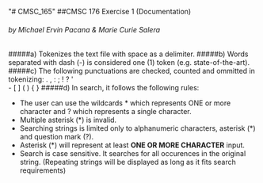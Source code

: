 "# CMSC_165" 
##CMSC 176 Exercise 1 (Documentation)
###### by Michael Ervin Pacana & Marie Curie Salera

#####a) Tokenizes the text file with space as a delimiter.
#####b) Words separated with dash (-) is considered one (1) token (e.g. state-of-the-art).
#####c) The following punctuations are checked, counted and ommitted in tokenizing:
	.
	,
	:
	;
	!
	?
	'
	\
	-
	[
	]
	(
	)
	{
	}
#####d) In search, it follows the following rules:
-  The user can use the wildcards * which represents ONE or more character and ? which represents a single character.
- Multiple asterisk (\*) is invalid.
- Searching strings is limited only to alphanumeric characters, asterisk (\*) and question mark (?).
- Asterisk (\*) will represent at least  **ONE OR MORE CHARACTER** input.
- Search is case sensitive. It searches for all occurences in the original string. (Repeating strings will be displayed as long as it fits search requirements)